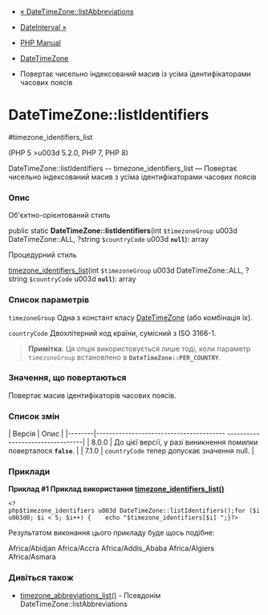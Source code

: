 - [« DateTimeZone::listAbbreviations](datetimezone.listabbreviations.md)
- [DateInterval »](class.dateinterval.md)

- [PHP Manual](index.md)
- [DateTimeZone](class.datetimezone.md)
- Повертає чисельно індексований масив із усіма ідентифікаторами
часових поясів

# DateTimeZone::listIdentifiers

#timezone_identifiers_list

(PHP 5 \>u003d 5.2.0, PHP 7, PHP 8)

DateTimeZone::listIdentifiers -- timezone_identifiers_list — Повертає
чисельно індексований масив з усіма ідентифікаторами часових поясів

### Опис

Об'єктно-орієнтований стиль

public static **DateTimeZone::listIdentifiers**(int `$timezoneGroup` u003d
DateTimeZone::ALL, ?string `$countryCode` u003d **`null`**): array

Процедурний стиль

[timezone_identifiers_list](function.timezone-identifiers-list.md)(int
`$timezoneGroup` u003d DateTimeZone::ALL, ?string `$countryCode` u003d
**`null`**): array

### Список параметрів

`timezoneGroup`
Одна з констант класу [DateTimeZone](class.datetimezone.md) (або
комбінація їх).

`countryCode`
Двохлітерний код країни, сумісний з ISO 3166-1.

> **Примітка**: Ця опція використовується лише тоді, коли параметр
> `timezoneGroup` встановлено в **`DateTimeZone::PER_COUNTRY`**.

### Значення, що повертаються

Повертає масив ідентифікаторів часових поясів.

### Список змін

| Версія | Опис |
|--------|---------------------------------------- ---------------------------------|
| 8.0.0 | До цієї версії, у разі виникнення помилки поверталося **`false`**. |
| 7.1.0 | `countryCode` тепер допускає значення null. |

### Приклади

**Приклад #1 Приклад використання
[timezone_identifiers_list()](function.timezone-identifiers-list.md)**

` <?php$timezone_identifiers u003d DateTimeZone::listIdentifiers();for ($iu003d0; $i < 5; $i++) {    echo "$timezone_identifiers[$i]
";}?> `

Результатом виконання цього прикладу буде щось подібне:

Africa/Abidjan
Africa/Accra
Africa/Addis_Ababa
Africa/Algiers
Africa/Asmara

### Дивіться також

- [timezone_abbreviations_list()](function.timezone-abbreviations-list.md) -
Псевдонім DateTimeZone::listAbbreviations
